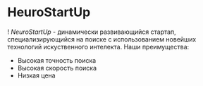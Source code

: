 # HeuroStartUp
! [](https://netology-code.github.io/git-homeworks/introduction/assets/logo.png)
*NeuroStartUp* - динамически развивающийся стартап, специализирующийся на поиске с использованием новейших технологий искуственного интелекта.
Наши преимущества:
* Высокая точность поиска
* Высокая скорость поиска
* Низкая цена